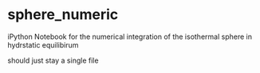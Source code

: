 sphere_numeric
==============

iPython Notebook for the numerical integration of the isothermal sphere in hydrstatic equilibirum

should just stay a single file
